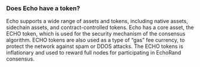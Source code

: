 ### Does Echo have a token?

Echo supports a wide range of assets and tokens, including native assets, sidechain assets, and contract-controlled tokens. Echo has a core asset, the ECHO token, which is used for the security mechanism of the consensus algorithm. ECHO tokens are also used as a type of “gas” fee currency, to protect the network against spam or DDOS attacks. The ECHO tokens is inflationary and used to reward full nodes for participating in EchoRand consensus.
